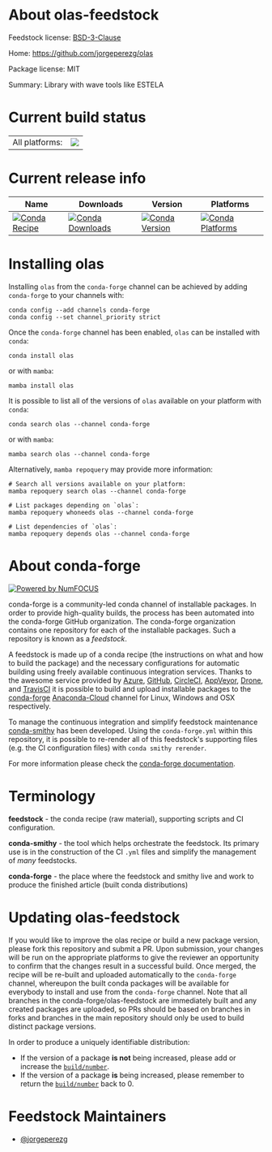 About olas-feedstock
====================

Feedstock license: [BSD-3-Clause](https://github.com/conda-forge/olas-feedstock/blob/main/LICENSE.txt)

Home: https://github.com/jorgeperezg/olas

Package license: MIT

Summary: Library with wave tools like ESTELA

Current build status
====================


<table><tr><td>All platforms:</td>
    <td>
      <a href="https://dev.azure.com/conda-forge/feedstock-builds/_build/latest?definitionId=12241&branchName=main">
        <img src="https://dev.azure.com/conda-forge/feedstock-builds/_apis/build/status/olas-feedstock?branchName=main">
      </a>
    </td>
  </tr>
</table>

Current release info
====================

| Name | Downloads | Version | Platforms |
| --- | --- | --- | --- |
| [![Conda Recipe](https://img.shields.io/badge/recipe-olas-green.svg)](https://anaconda.org/conda-forge/olas) | [![Conda Downloads](https://img.shields.io/conda/dn/conda-forge/olas.svg)](https://anaconda.org/conda-forge/olas) | [![Conda Version](https://img.shields.io/conda/vn/conda-forge/olas.svg)](https://anaconda.org/conda-forge/olas) | [![Conda Platforms](https://img.shields.io/conda/pn/conda-forge/olas.svg)](https://anaconda.org/conda-forge/olas) |

Installing olas
===============

Installing `olas` from the `conda-forge` channel can be achieved by adding `conda-forge` to your channels with:

```
conda config --add channels conda-forge
conda config --set channel_priority strict
```

Once the `conda-forge` channel has been enabled, `olas` can be installed with `conda`:

```
conda install olas
```

or with `mamba`:

```
mamba install olas
```

It is possible to list all of the versions of `olas` available on your platform with `conda`:

```
conda search olas --channel conda-forge
```

or with `mamba`:

```
mamba search olas --channel conda-forge
```

Alternatively, `mamba repoquery` may provide more information:

```
# Search all versions available on your platform:
mamba repoquery search olas --channel conda-forge

# List packages depending on `olas`:
mamba repoquery whoneeds olas --channel conda-forge

# List dependencies of `olas`:
mamba repoquery depends olas --channel conda-forge
```


About conda-forge
=================

[![Powered by
NumFOCUS](https://img.shields.io/badge/powered%20by-NumFOCUS-orange.svg?style=flat&colorA=E1523D&colorB=007D8A)](https://numfocus.org)

conda-forge is a community-led conda channel of installable packages.
In order to provide high-quality builds, the process has been automated into the
conda-forge GitHub organization. The conda-forge organization contains one repository
for each of the installable packages. Such a repository is known as a *feedstock*.

A feedstock is made up of a conda recipe (the instructions on what and how to build
the package) and the necessary configurations for automatic building using freely
available continuous integration services. Thanks to the awesome service provided by
[Azure](https://azure.microsoft.com/en-us/services/devops/), [GitHub](https://github.com/),
[CircleCI](https://circleci.com/), [AppVeyor](https://www.appveyor.com/),
[Drone](https://cloud.drone.io/welcome), and [TravisCI](https://travis-ci.com/)
it is possible to build and upload installable packages to the
[conda-forge](https://anaconda.org/conda-forge) [Anaconda-Cloud](https://anaconda.org/)
channel for Linux, Windows and OSX respectively.

To manage the continuous integration and simplify feedstock maintenance
[conda-smithy](https://github.com/conda-forge/conda-smithy) has been developed.
Using the ``conda-forge.yml`` within this repository, it is possible to re-render all of
this feedstock's supporting files (e.g. the CI configuration files) with ``conda smithy rerender``.

For more information please check the [conda-forge documentation](https://conda-forge.org/docs/).

Terminology
===========

**feedstock** - the conda recipe (raw material), supporting scripts and CI configuration.

**conda-smithy** - the tool which helps orchestrate the feedstock.
                   Its primary use is in the construction of the CI ``.yml`` files
                   and simplify the management of *many* feedstocks.

**conda-forge** - the place where the feedstock and smithy live and work to
                  produce the finished article (built conda distributions)


Updating olas-feedstock
=======================

If you would like to improve the olas recipe or build a new
package version, please fork this repository and submit a PR. Upon submission,
your changes will be run on the appropriate platforms to give the reviewer an
opportunity to confirm that the changes result in a successful build. Once
merged, the recipe will be re-built and uploaded automatically to the
`conda-forge` channel, whereupon the built conda packages will be available for
everybody to install and use from the `conda-forge` channel.
Note that all branches in the conda-forge/olas-feedstock are
immediately built and any created packages are uploaded, so PRs should be based
on branches in forks and branches in the main repository should only be used to
build distinct package versions.

In order to produce a uniquely identifiable distribution:
 * If the version of a package **is not** being increased, please add or increase
   the [``build/number``](https://docs.conda.io/projects/conda-build/en/latest/resources/define-metadata.html#build-number-and-string).
 * If the version of a package **is** being increased, please remember to return
   the [``build/number``](https://docs.conda.io/projects/conda-build/en/latest/resources/define-metadata.html#build-number-and-string)
   back to 0.

Feedstock Maintainers
=====================

* [@jorgeperezg](https://github.com/jorgeperezg/)


